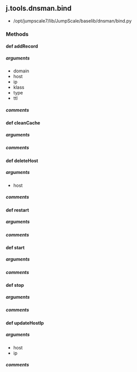 ## j.tools.dnsman.bind

- /opt/jumpscale7/lib/JumpScale/baselib/dnsman/bind.py

### Methods

#### def addRecord 
##### arguments

- domain
- host
- ip
- klass
- type
- ttl

##### comments

#### def cleanCache 
##### arguments

##### comments

#### def deleteHost 
##### arguments

- host

##### comments

#### def restart 
##### arguments

##### comments

#### def start 
##### arguments

##### comments

#### def stop 
##### arguments

##### comments

#### def updateHostIp 
##### arguments

- host
- ip

##### comments

